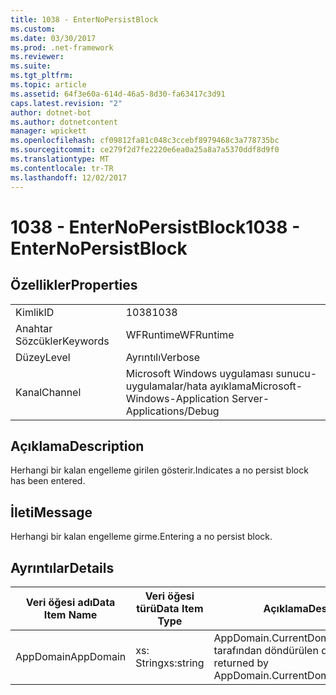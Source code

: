 ```yaml
---
title: 1038 - EnterNoPersistBlock
ms.custom: 
ms.date: 03/30/2017
ms.prod: .net-framework
ms.reviewer: 
ms.suite: 
ms.tgt_pltfrm: 
ms.topic: article
ms.assetid: 64f3e60a-614d-46a5-8d30-fa63417c3d91
caps.latest.revision: "2"
author: dotnet-bot
ms.author: dotnetcontent
manager: wpickett
ms.openlocfilehash: cf09812fa81c048c3ccebf8979468c3a778735bc
ms.sourcegitcommit: ce279f2d7fe2220e6ea0a25a8a7a5370ddf8d9f0
ms.translationtype: MT
ms.contentlocale: tr-TR
ms.lasthandoff: 12/02/2017
---
```

# <a name="1038---enternopersistblock"></a><span data-ttu-id="1825d-102">1038 - EnterNoPersistBlock</span><span class="sxs-lookup"><span data-stu-id="1825d-102">1038 - EnterNoPersistBlock</span></span>
## <a name="properties"></a><span data-ttu-id="1825d-103">Özellikler</span><span class="sxs-lookup"><span data-stu-id="1825d-103">Properties</span></span>  
  
|||  
|-|-|  
|<span data-ttu-id="1825d-104">Kimlik</span><span class="sxs-lookup"><span data-stu-id="1825d-104">ID</span></span>|<span data-ttu-id="1825d-105">1038</span><span class="sxs-lookup"><span data-stu-id="1825d-105">1038</span></span>|  
|<span data-ttu-id="1825d-106">Anahtar Sözcükler</span><span class="sxs-lookup"><span data-stu-id="1825d-106">Keywords</span></span>|<span data-ttu-id="1825d-107">WFRuntime</span><span class="sxs-lookup"><span data-stu-id="1825d-107">WFRuntime</span></span>|  
|<span data-ttu-id="1825d-108">Düzey</span><span class="sxs-lookup"><span data-stu-id="1825d-108">Level</span></span>|<span data-ttu-id="1825d-109">Ayrıntılı</span><span class="sxs-lookup"><span data-stu-id="1825d-109">Verbose</span></span>|  
|<span data-ttu-id="1825d-110">Kanal</span><span class="sxs-lookup"><span data-stu-id="1825d-110">Channel</span></span>|<span data-ttu-id="1825d-111">Microsoft Windows uygulaması sunucu-uygulamalar/hata ayıklama</span><span class="sxs-lookup"><span data-stu-id="1825d-111">Microsoft-Windows-Application Server-Applications/Debug</span></span>|  
  
## <a name="description"></a><span data-ttu-id="1825d-112">Açıklama</span><span class="sxs-lookup"><span data-stu-id="1825d-112">Description</span></span>  
 <span data-ttu-id="1825d-113">Herhangi bir kalan engelleme girilen gösterir.</span><span class="sxs-lookup"><span data-stu-id="1825d-113">Indicates a no persist block has been entered.</span></span>  
  
## <a name="message"></a><span data-ttu-id="1825d-114">İleti</span><span class="sxs-lookup"><span data-stu-id="1825d-114">Message</span></span>  
 <span data-ttu-id="1825d-115">Herhangi bir kalan engelleme girme.</span><span class="sxs-lookup"><span data-stu-id="1825d-115">Entering a no persist block.</span></span>  
  
## <a name="details"></a><span data-ttu-id="1825d-116">Ayrıntılar</span><span class="sxs-lookup"><span data-stu-id="1825d-116">Details</span></span>  
  
|<span data-ttu-id="1825d-117">Veri öğesi adı</span><span class="sxs-lookup"><span data-stu-id="1825d-117">Data Item Name</span></span>|<span data-ttu-id="1825d-118">Veri öğesi türü</span><span class="sxs-lookup"><span data-stu-id="1825d-118">Data Item Type</span></span>|<span data-ttu-id="1825d-119">Açıklama</span><span class="sxs-lookup"><span data-stu-id="1825d-119">Description</span></span>|  
|--------------------|--------------------|-----------------|  
|<span data-ttu-id="1825d-120">AppDomain</span><span class="sxs-lookup"><span data-stu-id="1825d-120">AppDomain</span></span>|<span data-ttu-id="1825d-121">xs: String</span><span class="sxs-lookup"><span data-stu-id="1825d-121">xs:string</span></span>|<span data-ttu-id="1825d-122">AppDomain.CurrentDomain.FriendlyName tarafından döndürülen dize.</span><span class="sxs-lookup"><span data-stu-id="1825d-122">The string returned by AppDomain.CurrentDomain.FriendlyName.</span></span>|
